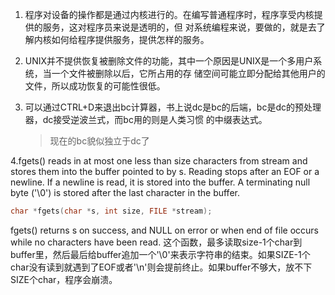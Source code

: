1. 程序对设备的操作都是通过内核进行的。在编写普通程序时，程序享受内核提供的服务，这对程序员来说是透明的，但
   对系统编程来说，要做的，就是去了解内核如何给程序提供服务，提供怎样的服务。

2. UNIX并不提供恢复被删除文件的功能，其中一个原因是UNIX是一个多用户系统，当一个文件被删除以后，它所占用的存
   储空间可能立即分配给其他用户的文件，所以成功恢复的可能性很低。

3. 可以通过CTRL+D来退出bc计算器，书上说dc是bc的后端，bc是dc的预处理器，dc接受逆波兰式，而bc用的则是人类习惯
   的中缀表达式。
   > 现在的bc貌似独立于dc了

4.fgets() reads  in  at  most one less than size characters from stream and stores them into the buffer
  pointed to by s.  Reading stops after an EOF or a newline.  If a newline is read, it  is  stored  into
  the buffer.  A terminating null byte ('\0') is stored after the last character in the buffer.
  ```C
  char *fgets(char *s, int size, FILE *stream);
  ```
  fgets() returns s on success, and NULL on error or when end of file occurs while  no  characters  have
  been read.
  这个函数，最多读取size-1个char到buffer里，然后最后给buffer追加一个'\0'来表示字符串的结束。如果SIZE-1个
  char没有读到就遇到了EOF或者'\n'则会提前终止。如果buffer不够大，放不下SIZE个char，程序会崩溃。
